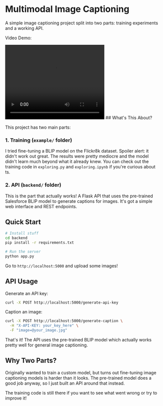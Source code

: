 # Multimodal Image Captioning

A simple image captioning project split into two parts: training experiments and a working API.

Video Demo:

<video width="320" height="240" controls>
  <source src="[video.mov](https://hc-cdn.hel1.your-objectstorage.com/s/v3/186de0e9070a823312293b2a4c7a37991b8c05d0_20251008-2251-13.1534307.mp4)" type="video/mp4">
</video>
## What's This About?

This project has two main parts:

### 1. Training (`example/` folder)
I tried fine-tuning a BLIP model on the Flickr8k dataset. Spoiler alert: it didn't work out great. The results were pretty mediocre and the model didn't learn much beyond what it already knew. You can check out the training code in `exploring.py` and `exploring.ipynb` if you're curious about ts.

### 2. API (`backend/` folder) 
This is the part that actually works! A Flask API that uses the pre-trained Salesforce BLIP model to generate captions for images. It's got a simple web interface and REST endpoints.

## Quick Start

```bash
# Install stuff
cd backend
pip install -r requirements.txt

# Run the server
python app.py
```

Go to `http://localhost:5000` and upload some images!

## API Usage

Generate an API key:
```bash
curl -X POST http://localhost:5000/generate-api-key
```

Caption an image:
```bash
curl -X POST http://localhost:5000/generate-caption \
  -H "X-API-KEY: your_key_here" \
  -F "image=@your_image.jpg"
```

That's it! The API uses the pre-trained BLIP model which actually works pretty well for general image captioning.

## Why Two Parts?

Originally wanted to train a custom model, but turns out fine-tuning image captioning models is harder than it looks. The pre-trained model does a good job anyway, so I just built an API around that instead.

The training code is still there if you want to see what went wrong or try to improve it!

